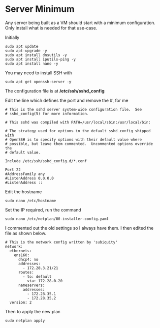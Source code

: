 # Server Minimum

Any server being built as a VM should start with a minimum configuration. Only install what is needed for that use-case.

Initially

```
sudo apt update
sudo apt-upgrade -y
sudo apt install dnsutils -y
sudo apt install iputils-ping -y
sudo apt install nano -y
```

You may need to install SSH with

```
sudo apt get openssh-server -y
```

The configuration file is at **/etc/ssh/sshd\_config**

Edit the line which defines the port and remove the #, for me

```
# This is the sshd server system-wide configuration file.  See
# sshd_config(5) for more information.

# This sshd was compiled with PATH=/usr/local/sbin:/usr/local/bin:

# The strategy used for options in the default sshd_config shipped with
# OpenSSH is to specify options with their default value where
# possible, but leave them commented.  Uncommented options override the
# default value.

Include /etc/ssh/sshd_config.d/*.conf

Port 22
#AddressFamily any
#ListenAddress 0.0.0.0
#ListenAddress ::
```

Edit the hostname

```
sudo nano /etc/hostname
```

Set the IP required, run the command

```
sudo nano /etc/netplan/00-installer-config.yaml
```

I commented out the old settings so I always have them. I then edited the file as shown below.

```
# This is the network config written by 'subiquity'
network:
  ethernets:
    ens160:
      dhcp4: no
      addresses:
        - 172.28.3.21/21
      routes:
        - to: default
          via: 172.28.0.20
      nameservers:
        addresses:
          - 172.28.35.1
          - 172.28.35.2
  version: 2
```

Then to apply the new plan

```
sudo netplan apply
```
